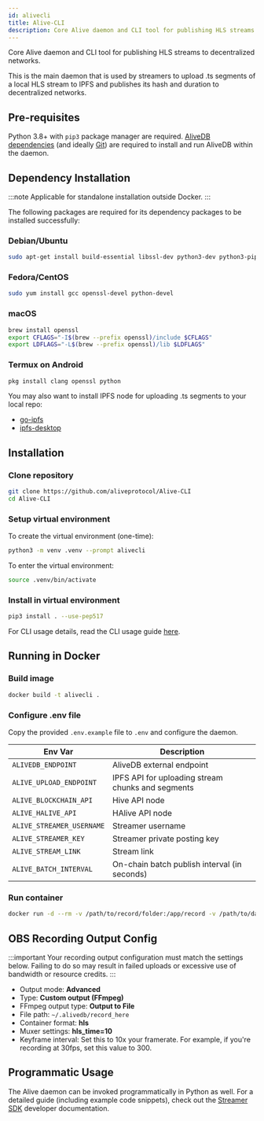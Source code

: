 ```yaml
---
id: alivecli
title: Alive-CLI
description: Core Alive daemon and CLI tool for publishing HLS streams to decentralized networks.
---
```


Core Alive daemon and CLI tool for publishing HLS streams to decentralized networks.

This is the main daemon that is used by streamers to upload .ts segments of a local HLS stream to IPFS and publishes its hash and duration to decentralized networks.

## Pre-requisites

Python 3.8+ with `pip3` package manager are required. [AliveDB dependencies](/docs/alivedb/#dependencies) (and ideally [Git](https://git-scm.com/downloads)) are required to install and run AliveDB within the daemon.

## Dependency Installation

:::note
Applicable for standalone installation outside Docker.
:::

The following packages are required for its dependency packages to be installed successfully:

### Debian/Ubuntu
```bash
sudo apt-get install build-essential libssl-dev python3-dev python3-pip python3-setuptools
```

### Fedora/CentOS
```bash
sudo yum install gcc openssl-devel python-devel
```

### macOS
```bash
brew install openssl
export CFLAGS="-I$(brew --prefix openssl)/include $CFLAGS"
export LDFLAGS="-L$(brew --prefix openssl)/lib $LDFLAGS"
```

### Termux on Android
```bash
pkg install clang openssl python
```

You may also want to install IPFS node for uploading .ts segments to your local repo:
* [go-ipfs](https://dist.ipfs.io/#go-ipfs)
* [ipfs-desktop](https://github.com/ipfs-shipyard/ipfs-desktop/releases)

## Installation

### Clone repository
```bash
git clone https://github.com/aliveprotocol/Alive-CLI
cd Alive-CLI
```

### Setup virtual environment

To create the virtual environment (one-time):
```bash
python3 -m venv .venv --prompt alivecli
```

To enter the virtual environment:
```bash
source .venv/bin/activate
```

### Install in virtual environment
```bash
pip3 install . --use-pep517
```

For CLI usage details, read the CLI usage guide [here](/docs/alivecli/cli-guide).

## Running in Docker

### Build image
```bash
docker build -t alivecli .
```

### Configure .env file

Copy the provided `.env.example` file to `.env` and configure the daemon.

|Env Var|Description|
|-|-|
|`ALIVEDB_ENDPOINT`|AliveDB external endpoint|
|`ALIVE_UPLOAD_ENDPOINT`|IPFS API for uploading stream chunks and segments|
|`ALIVE_BLOCKCHAIN_API`|Hive API node|
|`ALIVE_HALIVE_API`|HAlive API node|
|`ALIVE_STREAMER_USERNAME`|Streamer username|
|`ALIVE_STREAMER_KEY`|Streamer private posting key|
|`ALIVE_STREAM_LINK`|Stream link|
|`ALIVE_BATCH_INTERVAL`|On-chain batch publish interval (in seconds)|

### Run container
```bash
docker run -d --rm -v /path/to/record/folder:/app/record -v /path/to/data/dir:/app/data --network host --env-file .env --name alivecli alivecli
```

## OBS Recording Output Config

:::important
Your recording output configuration must match the settings below. Failing to do so may result in failed uploads or excessive use of bandwidth or resource credits.
:::

- Output mode: **Advanced**
- Type: **Custom output (FFmpeg)**
- FFmpeg output type: **Output to File**
- File path: `~/.alivedb/record_here`
- Container format: **hls**
- Muxer settings: **hls_time=10**
- Keyframe interval: Set this to 10x your framerate. For example, if you're recording at 30fps, set this value to 300.

## Programmatic Usage

The Alive daemon can be invoked programmatically in Python as well. For a detailed guide (including example code snippets), check out the [Streamer SDK](/docs/develop/streamer-sdk) developer documentation.